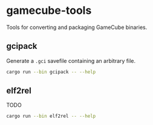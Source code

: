 # gamecube-tools

Tools for converting and packaging GameCube binaries.

## gcipack

Generate a `.gci` savefile containing an arbitrary file.

```sh
cargo run --bin gcipack -- --help
```

## elf2rel

TODO

```sh
cargo run --bin elf2rel -- --help
```
